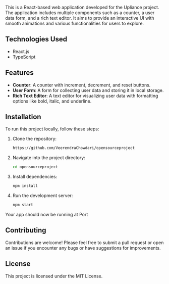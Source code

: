 This is a React-based web application developed for the Upliance project. The application includes multiple components such as a counter, a user data form, and a rich text editor. It aims to provide an interactive UI with smooth animations and various functionalities for users to explore.

## Technologies Used
- React.js
- TypeScript


## Features
- **Counter**: A counter with increment, decrement, and reset buttons.
- **User Form**: A form for collecting user data and storing it in local storage.
- **Rich Text Editor**: A text editor for visualizing user data with formatting options like bold, italic, and underline.

## Installation
To run this project locally, follow these steps:

1. Clone the repository:
   ```bash
   https://github.com/VeerendraChowdari/opensourceproject
   ```

2. Navigate into the project directory:
   ```bash
   cd opensourceproject
   ```

3. Install dependencies:
   ```bash
   npm install
   ```

4. Run the development server:
   ```bash
   npm start
   ```

Your app should now be running at Port

## Contributing
Contributions are welcome! Please feel free to submit a pull request or open an issue if you encounter any bugs or have suggestions for improvements.

## License
This project is licensed under the MIT License.
